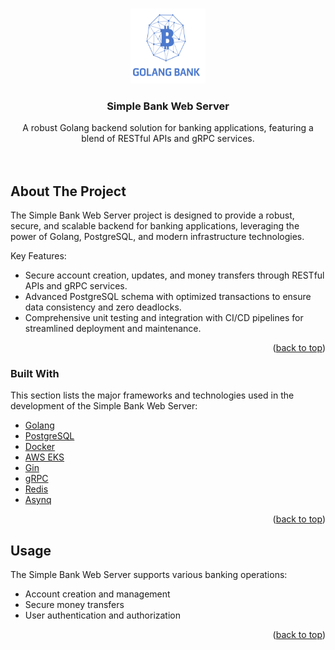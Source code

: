 <a name="readme-top"></a>

<!--
*** Thanks for checking out the Simple Bank Web Server README. If you have a suggestion
*** that would make this better, please fork the repo and create a pull request
*** or simply open an issue with the tag "enhancement".
*** Don't forget to give the project a star!
*** Thanks again! Now go create something AMAZING! :D
-->



<!-- PROJECT SHIELDS -->
<!--
*** I'm using markdown "reference style" links for readability.
*** Reference links are enclosed in brackets [ ] instead of parentheses ( ).
*** See the bottom of this document for the declaration of the reference variables
*** for contributors-url, forks-url, etc. This is an optional, concise syntax you may use.
*** https://www.markdownguide.org/basic-syntax/#reference-style-links
-->



<!-- PROJECT LOGO -->
<br />
<div align="center">
  <img src="images/logo.png" alt="Logo" width="120" height="120">

  <h3 align="center">Simple Bank Web Server</h3>

  <p align="center">
    A robust Golang backend solution for banking applications, featuring a blend of RESTful APIs and gRPC services.
    <br />
    <br />
    <br />
  </p>
</div>






<!-- ABOUT THE PROJECT -->
## About The Project


The Simple Bank Web Server project is designed to provide a robust, secure, and scalable backend for banking applications, leveraging the power of Golang, PostgreSQL, and modern infrastructure technologies.

Key Features:
* Secure account creation, updates, and money transfers through RESTful APIs and gRPC services.
* Advanced PostgreSQL schema with optimized transactions to ensure data consistency and zero deadlocks.
* Comprehensive unit testing and integration with CI/CD pipelines for streamlined deployment and maintenance.

<p align="right">(<a href="#readme-top">back to top</a>)</p>


### Built With

This section lists the major frameworks and technologies used in the development of the Simple Bank Web Server:

* [Golang](https://golang.org/)
* [PostgreSQL](https://www.postgresql.org/)
* [Docker](https://www.docker.com/)
* [AWS EKS](https://aws.amazon.com/eks/)
* [Gin](https://gin-gonic.com/)
* [gRPC](https://grpc.io/)
* [Redis](https://redis.io/)
* [Asynq](https://github.com/hibiken/asynq)

<p align="right">(<a href="#readme-top">back to top</a>)</p>



## Usage

The Simple Bank Web Server supports various banking operations:

* Account creation and management
* Secure money transfers
* User authentication and authorization

<p align="right">(<a href="#readme-top">back to top</a>)</p>
<!-- ROADMAP -->

